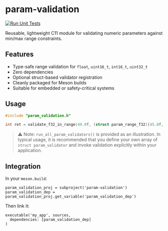 # param-validation

[![Run Unit Tests](https://github.com/ACIDBURN2501/param-validation/actions/workflows/test.yml/badge.svg)](https://github.com/ACIDBURN2501/param-validation/actions/workflows/test.yml)

Reusable, lightweight C11 module for validating numeric parameters against min/max range constraints.

## Features

- Type-safe range validation for `float`, `uint16_t`, `int16_t`, `uint32_t`
- Zero dependencies
- Optional struct-based validator registration
- Cleanly packaged for Meson builds
- Suitable for embedded or safety-critical systems

## Usage

```c
#include "param_validation.h"

int ret = validate_f32_in_range(49.0f, (struct param_range_f32){45.0f, 65.0f});
```

> ⚠️ Note: `run_all_param_validators()` is provided as an illustration.
> In typical usage, it is recommended that you define your own array of
> `struct param_validator` and invoke validation explicitly within your application.

## Integration

In your `meson.build`:

```meson
param_validation_proj = subproject('param-validation')
param_validation_dep = param_validation_proj.get_variable('param_validation_dep')
```

Then link it:
```meson
executable('my_app', sources,
  dependencies: [param_validation_dep]
)
```
